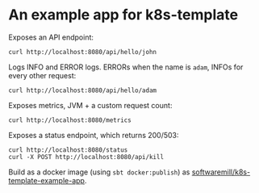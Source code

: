# An example app for k8s-template

Exposes an API endpoint:

```
curl http://localhost:8080/api/hello/john
```

Logs INFO and ERROR logs. ERRORs when the name is `adam`, INFOs for every other request:

```
curl http://localhost:8080/api/hello/adam
```

Exposes metrics, JVM + a custom request count:

```
curl http://localhost:8080/metrics
```

Exposes a status endpoint, which returns 200/503:

```
curl http://localhost:8080/status
curl -X POST http://localhost:8080/api/kill
```

Build as a docker image (using `sbt docker:publish`) as [softwaremill/k8s-template-example-app](https://hub.docker.com/r/softwaremill/k8s-template-example-app).